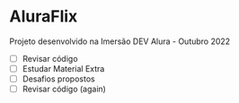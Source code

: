 # AluraFlix
Projeto desenvolvido na Imersão DEV Alura - Outubro 2022

- [ ] Revisar código
- [ ] Estudar Material Extra
- [ ] Desafios propostos
- [ ] Revisar código (again)

